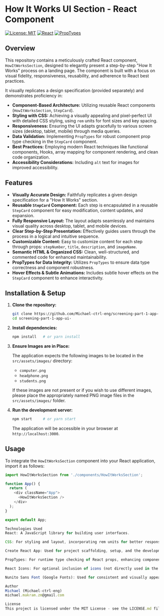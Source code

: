 # How It Works UI Section - React Component

[![License: MIT](https://img.shields.io/badge/License-MIT-yellow.svg)](https://opensource.org/licenses/MIT)
[![React](https://img.shields.io/badge/React-v18.2.0-blue.svg)](https://reactjs.org/)
[![PropTypes](https://img.shields.io/badge/PropTypes-v15.8.1-orange.svg)](https://www.npmjs.com/package/prop-types)

<!-- Live Demo Link (if you deploy one) -->
<!-- [Live Demo](https://your-live-demo-url.com) -->

<!-- Project Screenshot -->
<!-- ![How It Works UI Section Screenshot](path-to-your-screenshot.png) -->
<!-- (Replace 'path-to-your-screenshot.png' with the actual path if you include a screenshot in the repository) -->


## Overview

This repository contains a meticulously crafted React component, `HowItWorksSection`, designed to elegantly present a step-by-step "How It Works" process on a landing page.  The component is built with a focus on visual fidelity, responsiveness, reusability, and adherence to React best practices.

It visually replicates a design specification (provided separately) and demonstrates proficiency in:

*   **Component-Based Architecture:**  Utilizing reusable React components (`HowItWorksSection`, `StepCard`).
*   **Styling with CSS:** Achieving a visually appealing and pixel-perfect UI with detailed CSS styling, using `rem` units for font sizes and key spacing.
*   **Responsiveness:**  Ensuring the UI adapts gracefully to various screen sizes (desktop, tablet, mobile) through media queries.
*   **Data Validation:** Implementing `PropTypes` for robust component prop type checking in the `StepCard` component.
*   **Best Practices:**  Employing modern React techniques like functional components, Hooks, array mapping for component rendering, and clean code organization.
*   **Accessibility Considerations:**  Including `alt` text for images for improved accessibility.

## Features

*   **Visually Accurate Design:**  Faithfully replicates a given design specification for a "How It Works" section.
*   **Reusable `StepCard` Component:**  Each step is encapsulated in a reusable `StepCard` component for easy modification, content updates, and expansion.
*   **Fully Responsive Layout:**  The layout adapts seamlessly and maintains visual quality across desktop, tablet, and mobile devices.
*   **Clear Step-by-Step Presentation:**  Effectively guides users through the process in a logical and intuitive sequence.
*   **Customizable Content:**  Easy to customize content for each step through props: `stepNumber`, `title`, `description`, and `imageName`.
*   **Semantic HTML & Organized CSS:**  Clean, well-structured, and commented code for enhanced maintainability.
*   **PropTypes for Data Integrity:**  Utilizes `PropTypes` to ensure data type correctness and component robustness.
*   **Hover Effects & Subtle Animations:**  Includes subtle hover effects on the `StepCard` component to enhance interactivity.

## Installation & Setup

1.  **Clone the repository:**

    ```bash
    git clone https://github.com/Michael-ctrl-eng/screening-part-1-app-ui-.git
    cd screening-part-1-app-ui-
    ```

2.  **Install dependencies:**

    ```bash
    npm install   # or yarn install
    ```

3.  **Ensure Images are in Place:**

    The application expects the following images to be located in the `src/assets/images/` directory:

    *   `computer.png`
    *   `headphone.png`
    *   `students.png`

    If these images are not present or if you wish to use different images, please place the appropriately named PNG image files in the `src/assets/images/` folder.

4.  **Run the development server:**

    ```bash
    npm start     # or yarn start
    ```

    The application will be accessible in your browser at `http://localhost:3000`.

## Usage

To integrate the `HowItWorksSection` component into your React application, import it as follows:

```javascript
import HowItWorksSection from './components/HowItWorksSection';

function App() {
  return (
    <div className="App">
      <HowItWorksSection />
    </div>
  );
}

export default App;

Technologies Used
React: A JavaScript library for building user interfaces.

CSS: For styling and layout, incorporating rem units for better responsiveness and accessibility.

Create React App: Used for project scaffolding, setup, and the development environment.

PropTypes: For runtime type checking of React props, enhancing component robustness.

React Icons: For optional inclusion of icons (not directly used in the base component but available for extension).

Nunito Sans Font (Google Fonts): Used for consistent and visually appealing typography throughout the UI section.

Author
Michael (Michael-ctrl-eng)
michael.makram.zm@gmail.com

License
This project is licensed under the MIT License - see the LICENSE.md file for details.
